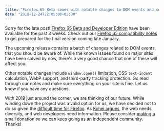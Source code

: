 ```yaml
---
title: "Firefox 65 Beta comes with notable changes to DOM events and several more"
date: "2018-12-24T22:05:00-05:00"
---
```

Sorry for the late post! [Firefox 65 Beta and Developer Edition](https://www.mozilla.org/firefox/channel/desktop/) have been available for the past 3 weeks. Check out our [Firefox 65 compatibility notes](https://www.fxsitecompat.dev/en-CA/releases/65/) to get prepared for the final version coming late January.

The upcoming release contains a batch of changes related to DOM events that you should be aware of. While the known issues found on major sites have been solved by now, there's a very good chance that one of these will affect you.

Other notable changes include `window.open()` limitation, CSS `text-indent` calculation, WebP support, and third-party tracking protection. Go read through our notes and make sure everything on your site is fine. Let us know if you have any questions.

With 2019 just around the corner, we are thinking of our future. While winding down the project was a valid option for us, we have decided not to do so given the [difficult time for Firefox](https://blog.mozilla.org/blog/2018/12/06/goodbye-edge/). As [Kohei argues](https://twitter.com/FxSiteCompat/status/1072129480137748480), the web needs diversity, and web developers need information. Please consider [making a small donation](https://www.paypal.me/kohei) so we can keep going as an independent community. Thanks!
